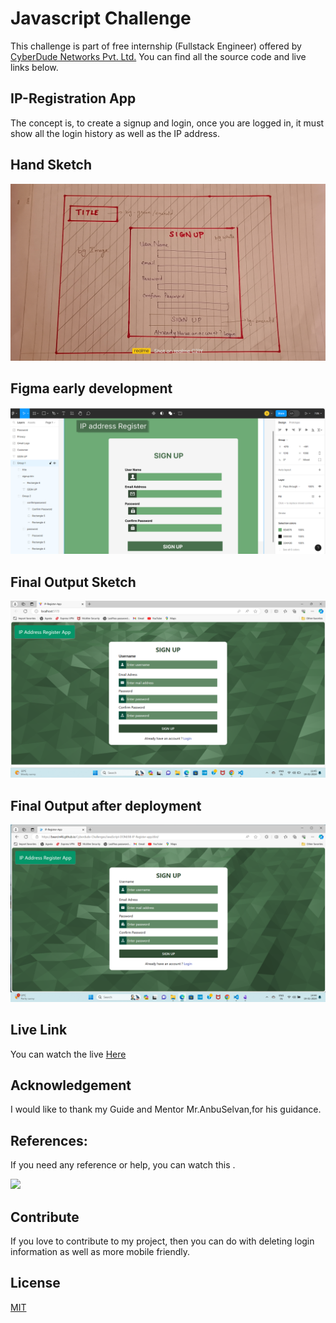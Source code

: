 # Javascript Challenge

This challenge is part of free internship (Fullstack Engineer) offered by [CyberDude Networks Pvt. Ltd.](https://cyberdudenetworks.com) You can find all the source code and live links below.

## IP-Registration App

The concept is, to create a signup and login, once you are logged in, it must show all the login history as well as the IP address.

## Hand Sketch

![image](./assets/images/rough.jpg)

## Figma early development

![image](./assets/images/figma.png)

## Final Output Sketch

![image](./assets/images/Final.png)

## Final Output after deployment

![image](./assets/images/deploy.png)

## Live Link

You can watch the live <a href="https://bearcin46.github.io/Cyberdude-Challenges/JavaScript-DOM/08-IP-Register-app/dist/">Here</a>

## Acknowledgement

I would like to thank my Guide and Mentor Mr.AnbuSelvan,for his guidance.

## References:

If you need any reference or help, you can watch this .

<a href="https://youtu.be/4ku_CldA6YY?si=rQVItvmAlL66oyJ8"><img src="https://i.ytimg.com/vi/4ku_CldA6YY/sddefault.jpg"></a>

## Contribute

If you love to contribute to my project, then you can do with deleting login information as well as more mobile friendly.

## License

[MIT](https://choosealicense.com/licenses/mit/)
